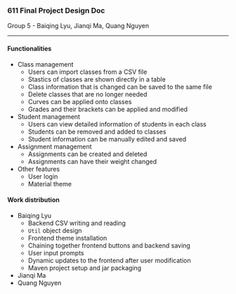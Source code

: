 ### 611 Final Project Design Doc

Group 5 - Baiqing Lyu, Jianqi Ma, Quang Nguyen

---

#### Functionalities

* Class management
  * Users can import classes from a CSV file
  * Stastics of classes are shown directly in a table
  * Class information that is changed can be saved to the same file
  * Delete classes that are no longer needed
  * Curves can be applied onto classes
  * Grades and their brackets can be applied and modified
* Student management
  * Users can view detailed information of students in each class
  * Students can be removed and added to classes
  * Student information can be manually edited and saved
* Assignment management
  * Assignments can be created and deleted
  * Assignments can have their weight changed
* Other features
  * User login
  * Material theme

#### Work distribution

* Baiqing Lyu
  * Backend CSV writing and reading
  * `Util` object design
  * Frontend theme installation
  * Chaining together frontend buttons and backend saving
  * User input prompts
  * Dynamic updates to the frontend after user modification
  * Maven project setup and jar packaging
* Jianqi Ma
* Quang Nguyen